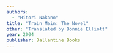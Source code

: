 ```yaml
---
authors:
  - "Hitori Nakano"
title: "Train Main: The Novel"
other: "Translated by Bonnie Elliott"
year: 2004
publisher: Ballantine Books
---
```

